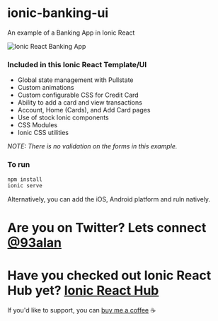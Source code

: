 # ionic-banking-ui
An example of a Banking App in Ionic React

![Ionic React Banking App](https://repository-images.githubusercontent.com/356345920/beb24480-9966-11eb-9397-d378677de5d0)

### Included in this Ionic React Template/UI
* Global state management with Pullstate
* Custom animations
* Custom configurable CSS for Credit Card
* Ability to add a card and view transactions
* Account, Home (Cards), and Add Card pages
* Use of stock Ionic components
* CSS Modules
* Ionic CSS utilities

*NOTE: There is no validation on the forms in this example.*

### To run

```javascript
npm install
ionic serve
```

Alternatively, you can add the iOS, Android platform and ruln natively.

# Are you on Twitter? Lets connect [@93alan](https://twitter.com/93alan)
# Have you checked out Ionic React Hub yet? [Ionic React Hub](https://ionicreacthub.com)
If you'd like to support, you can <a className="link" href="https://www.buymeacoffee.com/ionicreacthub" target="_blank" rel="noopener">buy me a coffee</a> ☕️
